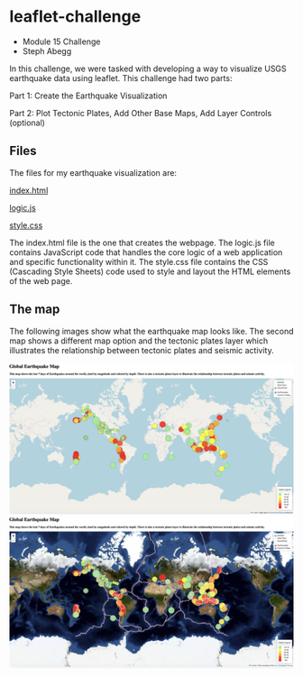 # leaflet-challenge
- Module 15 Challenge
- Steph Abegg

In this challenge, we were tasked with developing a way to visualize USGS earthquake data using leaflet. This challenge had two parts:

Part 1: Create the Earthquake Visualization

Part 2: Plot Tectonic Plates, Add Other Base Maps, Add Layer Controls (optional)

## Files

The files for my earthquake visualization are:

[index.html](Leaflet-Parts-1and2/index.html)

[logic.js](Leaflet-Parts-1and2/static/js/logic.js)

[style.css](Leaflet-Parts-1and2/static/css/style.css)

The index.html file is the one that creates the webpage. The logic.js file  contains JavaScript code that handles the core logic of a web application and specific functionality within it. The style.css file contains the CSS (Cascading Style Sheets) code used to style and layout the HTML elements of the web page.

## The map

The following images show what the earthquake map looks like. The second map shows a different map option and the tectonic plates layer which illustrates the relationship between tectonic plates and seismic activity.

<img src="images\map.png" width=600>

<img src="images\map_with_tectonic_plates.png" width=600>
